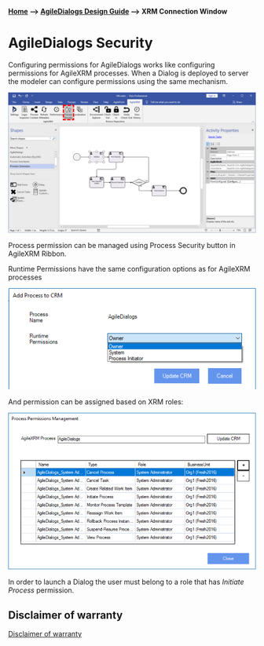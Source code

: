 __[Home](/) --> [AgileDialogs Design Guide](/guides/AgileDialogs-DesignGuide.md) --> XRM Connection Window__

# AgileDialogs Security

Configuring permissions for AgileDialogs works like configuring permissions for
AgileXRM processes. When a Dialog is deployed to server the modeler can
configure permissions using the same mechanism.

![](../media/AgileDialogsDesignGuide/AgileDialogsSecurity_01.png)

Process permission can be managed using Process Security button in AgileXRM Ribbon.

Runtime Permissions have the same configuration options as for AgileXRM processes

![](../media/AgileDialogsDesignGuide/AgileDialogsSecurity_02.png)

And permission can be assigned based on XRM roles:

![](../media/AgileDialogsDesignGuide/AgileDialogsSecurity_03.png)

In order to launch a Dialog the user must belong to a role that has *Initiate Process* permission.

## Disclaimer of warranty

[Disclaimer of warranty](DisclaimerOfWarranty.md)

